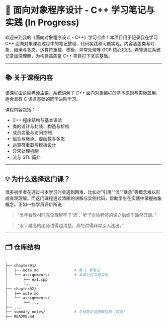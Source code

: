 # 🎯 面向对象程序设计 - C++ 学习笔记与实践 (In Progress)

欢迎来到我的《面向对象程序设计 - C++》学习仓库！本项目用于记录我在学习 C++ 面向对象课程过程中的笔记整理、代码实践和习题实现。内容涵盖类与对象、继承与多态、运算符重载、模板、异常处理等 OOP 核心知识。希望通过系统记录加深理解，为构建高质量 C++ 项目打下坚实基础。

---

## 📚 关于课程内容

该课程由俞愉老师主讲，系统讲解了 C++ 面向对象编程的基本原则与实际应用，适合具有 C 语言基础的同学进阶学习。

课程内容包括：

- C++ 程序结构与基本语法
- 类的设计与封装、构造与析构
- 成员变量与访问控制
- 组合与继承、虚函数与多态
- 运算符重载与模板设计
- 异常处理机制
- 流与 STL 简介

---

## 💡 为什么选择这门课？

很多初学者在通过书本学习时会遇到困难，比如对“引用”“流”“继承”等概念难以形成直观理解。而这门课程通过清晰的讲解与实例代码，帮助学生在实践中掌握抽象概念。正如一些学员评价所说：

> “当年看教材时完全理解不了‘流’，听了俞愉老师的课之后终于豁然开朗。”

> “水平越高的老师讲得越清楚，真的讲得非常深入浅出。”

---

## 🗂️ 仓库结构

```bash
.
├── chapter01/
│   ├── note.md                # 第 1 章笔记
│   └── assignments/           # 本章对应习题实现
│       ├── ex1.cpp
│       └── ...
├── chapter02/
│   ├── note.md
│   └── assignments/
│       └── ...
├── ...
├── summary_notes/             # 总结笔记或图解回顾（可选）
├── README.md

